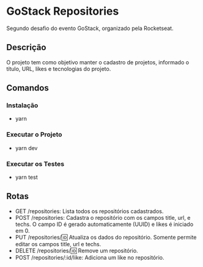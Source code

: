 # GoStack Repositories
Segundo desafio do evento GoStack, organizado pela Rocketseat.
## Descrição
O projeto tem como objetivo manter o cadastro de projetos, informado o título, URL, likes e tecnologias do projeto.

## Comandos
### Instalação
* yarn
### Executar o Projeto
* yarn dev
### Executar os Testes
* yarn test

## Rotas
* GET /repositories: Lista todos os repositórios cadastrados.
* POST /repositories: Cadastra o repositório com os campos title, url, e techs. O campo ID é gerado automaticamente (UUID) e likes é iniciado em 0.
* PUT /repositories/:id: Atualiza os dados do repositório. Somente permite editar os campos title, url e techs.
* DELETE /repositories/:id: Remove um repositório.
* POST /repositories/:id/like: Adiciona um like no repositório.
